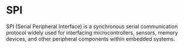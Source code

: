 # SPI

SPI (Serial Peripheral Interface) is a synchronous serial communication protocol widely used for interfacing microcontrollers, sensors, memory devices, and other peripheral components within embedded systems.
